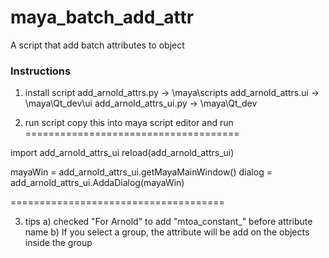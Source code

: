# maya_batch_add_attr
A script that add batch attributes to object

### Instructions

1. install script
   add_arnold_attrs.py -> \maya\scripts
   add_arnold_attrs.ui -> \maya\Qt_dev\ui
   add_arnold_attrs_ui.py -> \maya\Qt_dev

2. run script
   copy this into maya script editor and run
=====================================

import add_arnold_attrs_ui
reload(add_arnold_attrs_ui)

mayaWin = add_arnold_attrs_ui.getMayaMainWindow()
dialog = add_arnold_attrs_ui.AddaDialog(mayaWin)

=====================================

3. tips
    a) checked "For Arnold" to add "mtoa_constant_" before attribute name
    b) If you select a group, the attribute will be add on the objects inside the group
